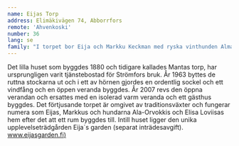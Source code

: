 ```yaml
---
name: Eijas Torp
address: Elimäkivägen 74, Abborrfors
remote: 'Ahvenkoski'
number: 36
lang: se
family: "I torpet bor Eija och Markku Keckman med ryska vinthunden Alma-Orvokki och med kooikerhondjen (fågelhund) Elsa-Loviisa.\n– Under fyra års tid letade jag i Borgå efter ett gammalt stockhus som jag skulle ha velat renovera, säger Eija. Men jag hittade inget sådant. 2005 hade jag ett fotograferingsuppdrag i Marby här i Strömfors och fick ett tips om torpet. Efter en tid spelade också ödet in och jag fick möjlighet att köpa det underbara lilla huset.\nPå vintern har familjen basvärme i byggnaden. Paret bor då i Lovisa men ibland även i torpet. Sommaren 2017 görs en liten tillbyggnad som blir ett sovrum.\nEijas käraste hobby är också hennes jobb. Vid torpet finns en upplevelseträdgård och en liten affär. Eija och Markku tycker båda om att resa, tidigare åkte de ofta långa turer på motorcykel, nu kör de runt i Europa med en öppen bil."
---
```

Det lilla huset som byggdes 1880 och tidigare kallades Mantas torp, har ursprungligen varit tjänstebostad för Strömfors bruk. År 1963 byttes de ruttna stockarna ut och i ett av hörnen gjordes en ordentlig sockel och ett vindfång och en öppen veranda byggdes. År 2007 revs den öppna verandan och ersattes med en isolerad varm veranda och ett gästhus byggdes. Det förtjusande torpet är omgivet av traditionsväxter och fungerar numera som Eijas, Markkus och hundarna Ala-Orvokkis och Elisa Loviisas hem efter det att ett rum byggdes till. Intill huset ligger den unika upplevelseträdgården Eija´s garden (separat inträdesavgift). [www.eijasgarden.fi)](http://www.eijasgarden.fi)
